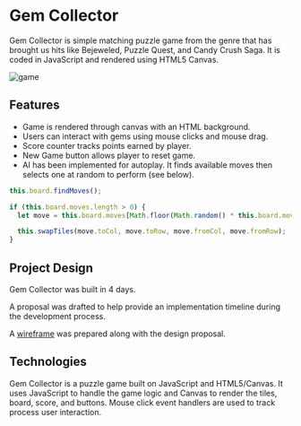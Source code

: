 # Gem Collector
Gem Collector is simple matching puzzle game from the genre that has brought us hits like Bejeweled, Puzzle Quest, and Candy Crush Saga. It is coded in JavaScript and rendered using HTML5 Canvas.

![game][game]

## Features
- Game is rendered through canvas with an HTML background.
- Users can interact with gems using mouse clicks and mouse drag.
- Score counter tracks points earned by player.
- New Game button allows player to reset game.
- AI has been implemented for autoplay. It finds available moves then selects one at random to perform (see below).

```JavaScript
this.board.findMoves();

if (this.board.moves.length > 0) {
  let move = this.board.moves[Math.floor(Math.random() * this.board.moves.length)];

  this.swapTiles(move.toCol, move.toRow, move.fromCol, move.fromRow);
}
```

## Project Design
Gem Collector was built in 4 days.

A proposal was drafted to help provide an implementation timeline during the development process.

A [wireframe][wireframe] was prepared along with the design proposal.


## Technologies
Gem Collector is a puzzle game built on JavaScript and HTML5/Canvas. It uses JavaScript to handle the game logic and Canvas to render the tiles, board, score, and buttons. Mouse click event handlers are used to track process user interaction.

[game]: http://res.cloudinary.com/dogzxn5h4/image/upload/v1490985549/images/gem.png
[wireframe]: http://res.cloudinary.com/dogzxn5h4/image/upload/v1490984940/images/wireframe.png
